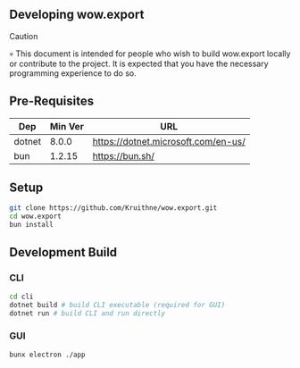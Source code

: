 ## Developing wow.export

> [!CAUTION]
> 💀 This document is intended for people who wish to build wow.export locally or contribute to the project. It is expected that you have the necessary programming experience to do so.

## Pre-Requisites

| Dep | Min Ver | URL |
| --- | --- | --- |
| dotnet | 8.0.0 | https://dotnet.microsoft.com/en-us/ |
| bun | 1.2.15 | https://bun.sh/ |

## Setup

```bash
git clone https://github.com/Kruithne/wow.export.git
cd wow.export
bun install
```

## Development Build
### CLI

```bash
cd cli
dotnet build # build CLI executable (required for GUI)
dotnet run # build CLI and run directly
```

### GUI

```bash
bunx electron ./app
```